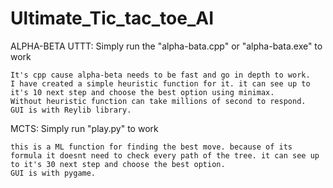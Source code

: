 # Ultimate_Tic_tac_toe_AI
ALPHA-BETA UTTT:
    Simply run the "alpha-bata.cpp" or "alpha-bata.exe" to work

    It's cpp cause alpha-beta needs to be fast and go in depth to work.
    I have created a simple heuristic function for it. it can see up to it's 10 next step and choose the best option using minimax.
    Without heuristic function can take millions of second to respond.
    GUI is with Reylib library.

MCTS:
    Simply run "play.py" to work

    this is a ML function for finding the best move. because of its formula it doesnt need to check every path of the tree. it can see up to it's 30 next step and choose the best option.
    GUI is with pygame.